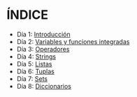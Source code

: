 # ÍNDICE 
 - Día 1: [Introducción](https://github.com/diegogonzalez7/30diastutorial/tree/master/dia1)
 - Día 2: [Variables y funciones integradas](https://github.com/diegogonzalez7/30diastutorial/tree/master/dia2)
 - Día 3: [Operadores](https://github.com/diegogonzalez7/30diastutorial/tree/master/dia3)
 - Día 4: [Strings](https://github.com/diegogonzalez7/30diastutorial/tree/master/dia4)
 - Día 5: [Listas](https://github.com/diegogonzalez7/30diastutorial/tree/master/dia5)
 - Día 6: [Tuplas](https://github.com/diegogonzalez7/30diastutorial/tree/master/dia6)
 - Día 7: [Sets](https://github.com/diegogonzalez7/30diastutorial/tree/master/dia7)
 - Día 8: [Diccionarios](https://github.com/diegogonzalez7/30diastutorial/tree/master/dia8)